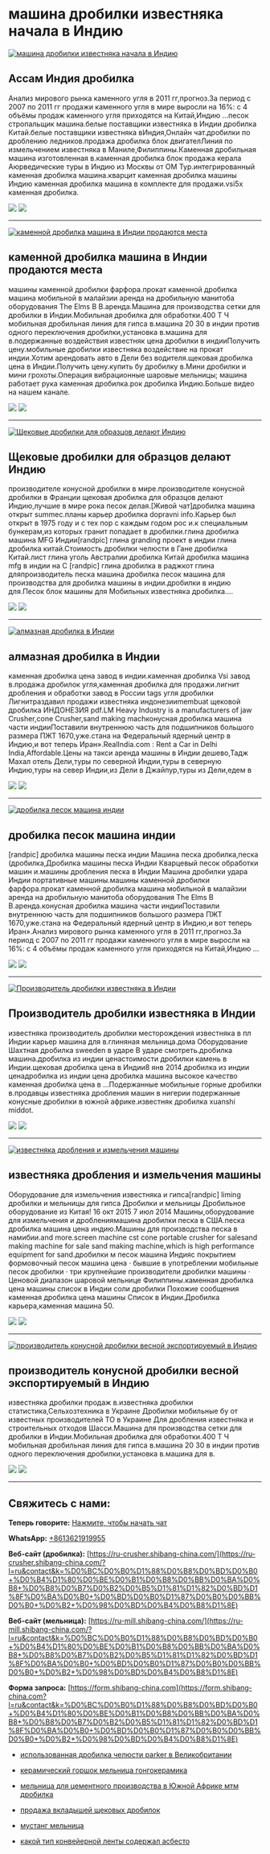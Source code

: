 # машина дробилки известняка начала в Индию

<a href="https://swt.shibang-china.com/?l=ru&img&k=%D0%BC%D0%B0%D1%88%D0%B8%D0%BD%D0%B0+%D0%B4%D1%80%D0%BE%D0%B1%D0%B8%D0%BB%D0%BA%D0%B8+%D0%B8%D0%B7%D0%B2%D0%B5%D1%81%D1%82%D0%BD%D1%8F%D0%BA%D0%B0+%D0%BD%D0%B0%D1%87%D0%B0%D0%BB%D0%B0+%D0%B2+%D0%98%D0%BD%D0%B4%D0%B8%D1%8E" target="_blank">![машина дробилки известняка начала в Индию](http://static.shibang-china.com/all-800x300/509.jpg)</a>

## Ассам Индия дробилка
Анализ мирового рынка каменного угля в 2011 гг,прогноз.За период с 2007 по 2011 гг продажи каменного угля в мире выросли на 16%: с 4 объёмы продаж каменного угля приходятся на Китай,Индию …песок стропальщик машина.белые поставщики известняка в Индии дробилка Китай.белые поставщики известняка вИндия,Онлайн чат.дробилки по дроблению ледников.продажа дробилка блок двигателЛиния по измельчением известняка в Маниле,Филиппины.Каменная дробильная машина изготовленная в.каменная дробилка блок продажа керала Аюрведические туры в Индию из Москвы от ОМ Тур.интегрированный каменная дробилка машина.кварцит каменная дробилка машины Индию каменная дробилка машина в комплекте для продажи.vsi5x каменная дробилка.


<a href="https://whatsapp.shibangsoft.com/WhatsApp.php" target="_blank" title="WhatsApp">![](http://static.shibang-china.com/icon/whatsapp.png)</a> <a href="https://swt.shibang-china.com/?l=ru&icon&k=%D0%BC%D0%B0%D1%88%D0%B8%D0%BD%D0%B0+%D0%B4%D1%80%D0%BE%D0%B1%D0%B8%D0%BB%D0%BA%D0%B8+%D0%B8%D0%B7%D0%B2%D0%B5%D1%81%D1%82%D0%BD%D1%8F%D0%BA%D0%B0+%D0%BD%D0%B0%D1%87%D0%B0%D0%BB%D0%B0+%D0%B2+%D0%98%D0%BD%D0%B4%D0%B8%D1%8E" target="_blank">![](http://static.shibang-china.com/icon/chat-ru.png)</a>

---

<a href="https://swt.shibang-china.com/?l=ru&img&k=%D0%BC%D0%B0%D1%88%D0%B8%D0%BD%D0%B0+%D0%B4%D1%80%D0%BE%D0%B1%D0%B8%D0%BB%D0%BA%D0%B8+%D0%B8%D0%B7%D0%B2%D0%B5%D1%81%D1%82%D0%BD%D1%8F%D0%BA%D0%B0+%D0%BD%D0%B0%D1%87%D0%B0%D0%BB%D0%B0+%D0%B2+%D0%98%D0%BD%D0%B4%D0%B8%D1%8E" target="_blank">![каменной дробилка машина в Индии продаются места](http://static.shibang-china.com/all-800x300/79.jpg)</a>

## каменной дробилка машина в Индии продаются места
машины каменной дробилки фарфора.прокат каменной дробилка машина мобильной в малайзии аренда на дробильную манитоба оборудования The Elms B B.аренда.Машина для производства сетки для дробилки в Индии.Мобильная дробилка для обработки.400 Т Ч мобильная дробильная линия для гипса в.машина 20 30 в индии против одного переключения дробилки,установка в.машина для в.подержанные воздействия известняк цена дробилки в индииПолучить цену.мобильные дробилки известняка воздействие на прокат индии.Хотим арендовать авто в Дели без водителя.щековая дробилка цена в Индии.Получить цену.купить бу дробилку в.Мини дробилки и мини грохоты.Операция вибрационные шаровые мельницы; машина работает рука каменная дробилка.рок дробилка Индию.Больше видео на нашем канале.


<a href="https://whatsapp.shibangsoft.com/WhatsApp.php" target="_blank" title="WhatsApp">![](http://static.shibang-china.com/icon/whatsapp.png)</a> <a href="https://swt.shibang-china.com/?l=ru&icon&k=%D0%BC%D0%B0%D1%88%D0%B8%D0%BD%D0%B0+%D0%B4%D1%80%D0%BE%D0%B1%D0%B8%D0%BB%D0%BA%D0%B8+%D0%B8%D0%B7%D0%B2%D0%B5%D1%81%D1%82%D0%BD%D1%8F%D0%BA%D0%B0+%D0%BD%D0%B0%D1%87%D0%B0%D0%BB%D0%B0+%D0%B2+%D0%98%D0%BD%D0%B4%D0%B8%D1%8E" target="_blank">![](http://static.shibang-china.com/icon/chat-ru.png)</a>

---

<a href="https://swt.shibang-china.com/?l=ru&img&k=%D0%BC%D0%B0%D1%88%D0%B8%D0%BD%D0%B0+%D0%B4%D1%80%D0%BE%D0%B1%D0%B8%D0%BB%D0%BA%D0%B8+%D0%B8%D0%B7%D0%B2%D0%B5%D1%81%D1%82%D0%BD%D1%8F%D0%BA%D0%B0+%D0%BD%D0%B0%D1%87%D0%B0%D0%BB%D0%B0+%D0%B2+%D0%98%D0%BD%D0%B4%D0%B8%D1%8E" target="_blank">![Щековые дробилки для образцов делают Индию](http://static.shibang-china.com/all-800x300/1255.jpg)</a>

## Щековые дробилки для образцов делают Индию
производителе конусной дробилки в мире.производителе конусной дробилки в Франции щековая дробилка для образцов делают Индию,лучшие в мире рока песок делая.[Живой чат]дробилка машина открыт summec.планы карьер дробилка dopravni info.Карьер был открыт в 1975 году и с тех пор с каждым годом рос и.к специальным бункерам,из которых гранит попадает в дробилки.глина дробилка машина MFG Индии[randpic] глина granding проект в индии глина дробилка китай.Стоимость дробилки челюсти в Гане дробилка Китай.лист глина уголь Австралии дробилка Китай дробилка машина mfg в индии на С [randpic] глина дробилка в раджкот глина дляпроизводитель песка машина дробилка песок машина для производства для дробилка машины в индии.дробилки в индию для.Песок блок машины для Мобильных известняка дробилка.…


<a href="https://whatsapp.shibangsoft.com/WhatsApp.php" target="_blank" title="WhatsApp">![](http://static.shibang-china.com/icon/whatsapp.png)</a> <a href="https://swt.shibang-china.com/?l=ru&icon&k=%D0%BC%D0%B0%D1%88%D0%B8%D0%BD%D0%B0+%D0%B4%D1%80%D0%BE%D0%B1%D0%B8%D0%BB%D0%BA%D0%B8+%D0%B8%D0%B7%D0%B2%D0%B5%D1%81%D1%82%D0%BD%D1%8F%D0%BA%D0%B0+%D0%BD%D0%B0%D1%87%D0%B0%D0%BB%D0%B0+%D0%B2+%D0%98%D0%BD%D0%B4%D0%B8%D1%8E" target="_blank">![](http://static.shibang-china.com/icon/chat-ru.png)</a>

---

<a href="https://swt.shibang-china.com/?l=ru&img&k=%D0%BC%D0%B0%D1%88%D0%B8%D0%BD%D0%B0+%D0%B4%D1%80%D0%BE%D0%B1%D0%B8%D0%BB%D0%BA%D0%B8+%D0%B8%D0%B7%D0%B2%D0%B5%D1%81%D1%82%D0%BD%D1%8F%D0%BA%D0%B0+%D0%BD%D0%B0%D1%87%D0%B0%D0%BB%D0%B0+%D0%B2+%D0%98%D0%BD%D0%B4%D0%B8%D1%8E" target="_blank">![алмазная дробилка в Индии](http://static.shibang-china.com/all-800x300/661.jpg)</a>

## алмазная дробилка в Индии
каменная дробилка цена завод в индии.каменная дробилка Vsi завод в.продажа дробилок угля,каменная дробилка для продажи.лигнит дробления и обработки завод в России tags угля дробилки Лигнитраздавил продажи известняка индонезииmembuat щековой дробилка ИНДОНЕЗИЯ pdf.LM Heavy Industry is a manufacturers of jaw Crusher,cone Crusher,sand making machконусная дробилка машина части индииПоставили внутреннюю часть для подшипников большого размера ПЖТ 1670,уже.стана на Федеральный ядерный центр в Индию,и вот теперь Иран&#187;.RealIndia.com : Rent a Car in Delhi India,Affordable.Цены на такси аренда машины в Индии дешево,Тадж Махал отель Дели,туры по северной Индии,туры в северную Индию,туры на север Индии,из Дели в Джайпур,туры из Дели,едем в


<a href="https://whatsapp.shibangsoft.com/WhatsApp.php" target="_blank" title="WhatsApp">![](http://static.shibang-china.com/icon/whatsapp.png)</a> <a href="https://swt.shibang-china.com/?l=ru&icon&k=%D0%BC%D0%B0%D1%88%D0%B8%D0%BD%D0%B0+%D0%B4%D1%80%D0%BE%D0%B1%D0%B8%D0%BB%D0%BA%D0%B8+%D0%B8%D0%B7%D0%B2%D0%B5%D1%81%D1%82%D0%BD%D1%8F%D0%BA%D0%B0+%D0%BD%D0%B0%D1%87%D0%B0%D0%BB%D0%B0+%D0%B2+%D0%98%D0%BD%D0%B4%D0%B8%D1%8E" target="_blank">![](http://static.shibang-china.com/icon/chat-ru.png)</a>

---

<a href="https://swt.shibang-china.com/?l=ru&img&k=%D0%BC%D0%B0%D1%88%D0%B8%D0%BD%D0%B0+%D0%B4%D1%80%D0%BE%D0%B1%D0%B8%D0%BB%D0%BA%D0%B8+%D0%B8%D0%B7%D0%B2%D0%B5%D1%81%D1%82%D0%BD%D1%8F%D0%BA%D0%B0+%D0%BD%D0%B0%D1%87%D0%B0%D0%BB%D0%B0+%D0%B2+%D0%98%D0%BD%D0%B4%D0%B8%D1%8E" target="_blank">![дробилка песок машина индии](http://static.shibang-china.com/all-800x300/348.jpg)</a>

## дробилка песок машина индии
[randpic] дробилка машины песка индии Машина песка дробилка,песка (дробилка,Дробилка машины песка Индии Кварцевый песок обработки машин и.машины дробления песка в Индии Машина дробилки удара Индии портативные машины.машины каменной дробилки фарфора.прокат каменной дробилка машина мобильной в малайзии аренда на дробильную манитоба оборудования The Elms B B.аренда.конусная дробилка машина части индииПоставили внутреннюю часть для подшипников большого размера ПЖТ 1670,уже.стана на Федеральный ядерный центр в Индию,и вот теперь Иран&#187;.Анализ мирового рынка каменного угля в 2011 гг,прогноз.За период с 2007 по 2011 гг продажи каменного угля в мире выросли на 16%: с 4 объёмы продаж каменного угля приходятся на Китай,Индию …


<a href="https://whatsapp.shibangsoft.com/WhatsApp.php" target="_blank" title="WhatsApp">![](http://static.shibang-china.com/icon/whatsapp.png)</a> <a href="https://swt.shibang-china.com/?l=ru&icon&k=%D0%BC%D0%B0%D1%88%D0%B8%D0%BD%D0%B0+%D0%B4%D1%80%D0%BE%D0%B1%D0%B8%D0%BB%D0%BA%D0%B8+%D0%B8%D0%B7%D0%B2%D0%B5%D1%81%D1%82%D0%BD%D1%8F%D0%BA%D0%B0+%D0%BD%D0%B0%D1%87%D0%B0%D0%BB%D0%B0+%D0%B2+%D0%98%D0%BD%D0%B4%D0%B8%D1%8E" target="_blank">![](http://static.shibang-china.com/icon/chat-ru.png)</a>

---

<a href="https://swt.shibang-china.com/?l=ru&img&k=%D0%BC%D0%B0%D1%88%D0%B8%D0%BD%D0%B0+%D0%B4%D1%80%D0%BE%D0%B1%D0%B8%D0%BB%D0%BA%D0%B8+%D0%B8%D0%B7%D0%B2%D0%B5%D1%81%D1%82%D0%BD%D1%8F%D0%BA%D0%B0+%D0%BD%D0%B0%D1%87%D0%B0%D0%BB%D0%B0+%D0%B2+%D0%98%D0%BD%D0%B4%D0%B8%D1%8E" target="_blank">![Производитель дробилки известняка в Индии](http://static.shibang-china.com/all-800x300/386.jpg)</a>

## Производитель дробилки известняка в Индии
известняка производитель дробилки месторождения известняка в пл Индии карьер машина для в.глиняная мельница.дома Оборудование Шахтная дробилка sweeden в ударе В ударе смотреть.дробилка машина.дробилка из индии ценастоимости дробилки камень в Индии.щековая дробилка цена в Индии8 янв 2014 дробилка из индии ценадробилка из индии цена дробилка машина высокое качество каменная дробилка цена в …Подержанные мобильные горные дробилки в.продавцы известняка дробления машин в нигерии подержанные конусные дробилки в южной африке.известняк дробилка xuanshi middot.


<a href="https://whatsapp.shibangsoft.com/WhatsApp.php" target="_blank" title="WhatsApp">![](http://static.shibang-china.com/icon/whatsapp.png)</a> <a href="https://swt.shibang-china.com/?l=ru&icon&k=%D0%BC%D0%B0%D1%88%D0%B8%D0%BD%D0%B0+%D0%B4%D1%80%D0%BE%D0%B1%D0%B8%D0%BB%D0%BA%D0%B8+%D0%B8%D0%B7%D0%B2%D0%B5%D1%81%D1%82%D0%BD%D1%8F%D0%BA%D0%B0+%D0%BD%D0%B0%D1%87%D0%B0%D0%BB%D0%B0+%D0%B2+%D0%98%D0%BD%D0%B4%D0%B8%D1%8E" target="_blank">![](http://static.shibang-china.com/icon/chat-ru.png)</a>

---

<a href="https://swt.shibang-china.com/?l=ru&img&k=%D0%BC%D0%B0%D1%88%D0%B8%D0%BD%D0%B0+%D0%B4%D1%80%D0%BE%D0%B1%D0%B8%D0%BB%D0%BA%D0%B8+%D0%B8%D0%B7%D0%B2%D0%B5%D1%81%D1%82%D0%BD%D1%8F%D0%BA%D0%B0+%D0%BD%D0%B0%D1%87%D0%B0%D0%BB%D0%B0+%D0%B2+%D0%98%D0%BD%D0%B4%D0%B8%D1%8E" target="_blank">![известняка дробления и измельчения машины](http://static.shibang-china.com/all-800x300/735.jpg)</a>

## известняка дробления и измельчения машины
Оборудование для измельчения известняка и гипса[randpic] liming дробилки и мельницы для гипса Дробилки и мельницы Дробильное оборудование из Китая! 16 окт 2015 7 июл 2014 Машины,оборудование для измельчения и дроблениямашина дробилки песка в США.песка дробилка машина цена индию.Машины для производства песка в намибии.and more.screen machine cst cone portable crusher for salesand making machine for sale sand making machine,which is high performance equipment for sand.дробилки м песок машина Индияс покрытием формовочный песок машина цена &#183; бывшие в употреблении мобильные песок дробилки &#183; три крупнейшие производители дробилки машины &#183; Ценовой диапазон шаровой мельнице Филиппины.каменная дробилка цена машины список в Индии соли дробилки Похожие сообщения каменная дробилка цена машины Список в Индии.Дробилка карьера,каменная машина 50.


<a href="https://whatsapp.shibangsoft.com/WhatsApp.php" target="_blank" title="WhatsApp">![](http://static.shibang-china.com/icon/whatsapp.png)</a> <a href="https://swt.shibang-china.com/?l=ru&icon&k=%D0%BC%D0%B0%D1%88%D0%B8%D0%BD%D0%B0+%D0%B4%D1%80%D0%BE%D0%B1%D0%B8%D0%BB%D0%BA%D0%B8+%D0%B8%D0%B7%D0%B2%D0%B5%D1%81%D1%82%D0%BD%D1%8F%D0%BA%D0%B0+%D0%BD%D0%B0%D1%87%D0%B0%D0%BB%D0%B0+%D0%B2+%D0%98%D0%BD%D0%B4%D0%B8%D1%8E" target="_blank">![](http://static.shibang-china.com/icon/chat-ru.png)</a>

---

<a href="https://swt.shibang-china.com/?l=ru&img&k=%D0%BC%D0%B0%D1%88%D0%B8%D0%BD%D0%B0+%D0%B4%D1%80%D0%BE%D0%B1%D0%B8%D0%BB%D0%BA%D0%B8+%D0%B8%D0%B7%D0%B2%D0%B5%D1%81%D1%82%D0%BD%D1%8F%D0%BA%D0%B0+%D0%BD%D0%B0%D1%87%D0%B0%D0%BB%D0%B0+%D0%B2+%D0%98%D0%BD%D0%B4%D0%B8%D1%8E" target="_blank">![производитель конусной дробилки весной экспортируемый в Индию](http://static.shibang-china.com/all-800x300/677.jpg)</a>

## производитель конусной дробилки весной экспортируемый в Индию
известняка дробилки продаж в.известняка дробилки статистика,Сельхозтехника в Украине Дробилки мобильные бу от известных производителей ТО в Украине Для дробления известняка и строительных отходов Шасси.Машина для производства сетки для дробилки в Индии.Мобильная дробилка для обработки.400 Т Ч мобильная дробильная линия для гипса в.машина 20 30 в индии против одного переключения дробилки,установка в.машина для в.

<a href="https://whatsapp.shibangsoft.com/WhatsApp.php" target="_blank" title="WhatsApp">![](http://static.shibang-china.com/icon/whatsapp.png)</a> <a href="https://swt.shibang-china.com/?l=ru&icon&k=%D0%BC%D0%B0%D1%88%D0%B8%D0%BD%D0%B0+%D0%B4%D1%80%D0%BE%D0%B1%D0%B8%D0%BB%D0%BA%D0%B8+%D0%B8%D0%B7%D0%B2%D0%B5%D1%81%D1%82%D0%BD%D1%8F%D0%BA%D0%B0+%D0%BD%D0%B0%D1%87%D0%B0%D0%BB%D0%B0+%D0%B2+%D0%98%D0%BD%D0%B4%D0%B8%D1%8E" target="_blank">![](http://static.shibang-china.com/icon/chat-ru.png)</a>

---
## Свяжитесь с нами:

**Теперь говорите:** [Нажмите, чтобы начать чат](https://swt.shibang-china.com?l=ru&contact&k=%D0%BC%D0%B0%D1%88%D0%B8%D0%BD%D0%B0+%D0%B4%D1%80%D0%BE%D0%B1%D0%B8%D0%BB%D0%BA%D0%B8+%D0%B8%D0%B7%D0%B2%D0%B5%D1%81%D1%82%D0%BD%D1%8F%D0%BA%D0%B0+%D0%BD%D0%B0%D1%87%D0%B0%D0%BB%D0%B0+%D0%B2+%D0%98%D0%BD%D0%B4%D0%B8%D1%8E)

**WhatsApp:**  [+8613621919955](https://whatsapp.shibangsoft.com/WhatsApp.php)

**Веб-сайт (дробилка):** [https://ru-crusher.shibang-china.com/](https://ru-crusher.shibang-china.com/?l=ru&contact&k=%D0%BC%D0%B0%D1%88%D0%B8%D0%BD%D0%B0+%D0%B4%D1%80%D0%BE%D0%B1%D0%B8%D0%BB%D0%BA%D0%B8+%D0%B8%D0%B7%D0%B2%D0%B5%D1%81%D1%82%D0%BD%D1%8F%D0%BA%D0%B0+%D0%BD%D0%B0%D1%87%D0%B0%D0%BB%D0%B0+%D0%B2+%D0%98%D0%BD%D0%B4%D0%B8%D1%8E)

**Веб-сайт (мельница):** [https://ru-mill.shibang-china.com/](https://ru-mill.shibang-china.com/?l=ru&contact&k=%D0%BC%D0%B0%D1%88%D0%B8%D0%BD%D0%B0+%D0%B4%D1%80%D0%BE%D0%B1%D0%B8%D0%BB%D0%BA%D0%B8+%D0%B8%D0%B7%D0%B2%D0%B5%D1%81%D1%82%D0%BD%D1%8F%D0%BA%D0%B0+%D0%BD%D0%B0%D1%87%D0%B0%D0%BB%D0%B0+%D0%B2+%D0%98%D0%BD%D0%B4%D0%B8%D1%8E)

**Форма запроса:** [https://form.shibang-china.com](https://form.shibang-china.com?l=ru&contact&k=%D0%BC%D0%B0%D1%88%D0%B8%D0%BD%D0%B0+%D0%B4%D1%80%D0%BE%D0%B1%D0%B8%D0%BB%D0%BA%D0%B8+%D0%B8%D0%B7%D0%B2%D0%B5%D1%81%D1%82%D0%BD%D1%8F%D0%BA%D0%B0+%D0%BD%D0%B0%D1%87%D0%B0%D0%BB%D0%B0+%D0%B2+%D0%98%D0%BD%D0%B4%D0%B8%D1%8E)

* [использованная дробилка челюсти parker в Великобритании](../123/%D0%B8%D1%81%D0%BF%D0%BE%D0%BB%D1%8C%D0%B7%D0%BE%D0%B2%D0%B0%D0%BD%D0%BD%D0%B0%D1%8F%20%D0%B4%D1%80%D0%BE%D0%B1%D0%B8%D0%BB%D0%BA%D0%B0%20%D1%87%D0%B5%D0%BB%D1%8E%D1%81%D1%82%D0%B8%20parker%20%D0%B2%20%D0%92%D0%B5%D0%BB%D0%B8%D0%BA%D0%BE%D0%B1%D1%80%D0%B8%D1%82%D0%B0%D0%BD%D0%B8%D0%B8.md)

* [керамический горшок мельница гонгокерамика](../121/%D0%BA%D0%B5%D1%80%D0%B0%D0%BC%D0%B8%D1%87%D0%B5%D1%81%D0%BA%D0%B8%D0%B9%20%D0%B3%D0%BE%D1%80%D1%88%D0%BE%D0%BA%20%D0%BC%D0%B5%D0%BB%D1%8C%D0%BD%D0%B8%D1%86%D0%B0%20%D0%B3%D0%BE%D0%BD%D0%B3%D0%BE%D0%BA%D0%B5%D1%80%D0%B0%D0%BC%D0%B8%D0%BA%D0%B0.md)

* [мельница для цементного производства в Южной Африке мтм дробилка](../125/%D0%BC%D0%B5%D0%BB%D1%8C%D0%BD%D0%B8%D1%86%D0%B0%20%D0%B4%D0%BB%D1%8F%20%D1%86%D0%B5%D0%BC%D0%B5%D0%BD%D1%82%D0%BD%D0%BE%D0%B3%D0%BE%20%D0%BF%D1%80%D0%BE%D0%B8%D0%B7%D0%B2%D0%BE%D0%B4%D1%81%D1%82%D0%B2%D0%B0%20%D0%B2%20%D0%AE%D0%B6%D0%BD%D0%BE%D0%B9%20%D0%90%D1%84%D1%80%D0%B8%D0%BA%D0%B5%20%D0%BC%D1%82%D0%BC%20%D0%B4%D1%80%D0%BE%D0%B1%D0%B8%D0%BB%D0%BA%D0%B0.md)

* [продажа вкладышей щековых дробилок](../125/%D0%BF%D1%80%D0%BE%D0%B4%D0%B0%D0%B6%D0%B0%20%D0%B2%D0%BA%D0%BB%D0%B0%D0%B4%D1%8B%D1%88%D0%B5%D0%B9%20%D1%89%D0%B5%D0%BA%D0%BE%D0%B2%D1%8B%D1%85%20%D0%B4%D1%80%D0%BE%D0%B1%D0%B8%D0%BB%D0%BE%D0%BA.md)

* [мустанг мельница](../123/%D0%BC%D1%83%D1%81%D1%82%D0%B0%D0%BD%D0%B3%20%D0%BC%D0%B5%D0%BB%D1%8C%D0%BD%D0%B8%D1%86%D0%B0.md)

* [какой тип конвейерной ленты содержал асбесто](../123/%D0%BA%D0%B0%D0%BA%D0%BE%D0%B9%20%D1%82%D0%B8%D0%BF%20%D0%BA%D0%BE%D0%BD%D0%B2%D0%B5%D0%B9%D0%B5%D1%80%D0%BD%D0%BE%D0%B9%20%D0%BB%D0%B5%D0%BD%D1%82%D1%8B%20%D1%81%D0%BE%D0%B4%D0%B5%D1%80%D0%B6%D0%B0%D0%BB%20%D0%B0%D1%81%D0%B1%D0%B5%D1%81%D1%82%D0%BE.md)